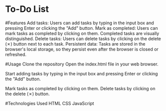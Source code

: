 # To-Do List 
#Features
Add tasks: Users can add tasks by typing in the input box and pressing Enter or clicking the "Add" button.
Mark as completed: Users can mark tasks as completed by clicking on them. Completed tasks are visually distinguished.
Delete tasks: Users can delete tasks by clicking on the delete (✗) button next to each task.
Persistent data: Tasks are stored in the browser's local storage, so they persist even after the browser is closed or refreshed.

#Usage
Clone the repository
Open the index.html file in your web browser.

Start adding tasks by typing in the input box and pressing Enter or clicking the "Add" button.

Mark tasks as completed by clicking on them. Delete tasks by clicking on the delete (✗) button.

#Technologies Used
HTML
CSS
JavaScript
